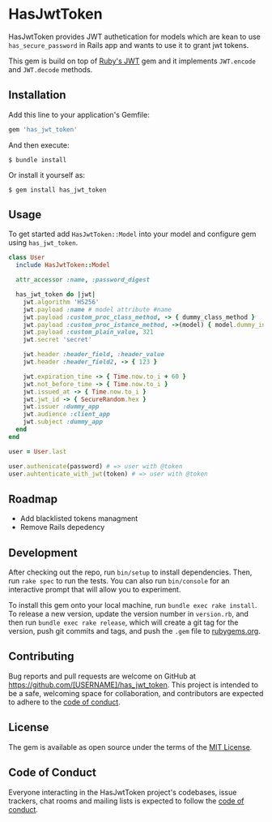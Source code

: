 # HasJwtToken

HasJwtToken provides JWT authetication for models which are kean to use `has_secure_password` in Rails app and wants to use it to grant jwt tokens.

This gem is build on top of [Ruby's JWT](https://github.com/jwt/ruby-jwt) gem and it implements `JWT.encode` and `JWT.decode` methods.

## Installation

Add this line to your application's Gemfile:

```ruby
gem 'has_jwt_token'
```

And then execute:

    $ bundle install

Or install it yourself as:

    $ gem install has_jwt_token

## Usage
To get started add `HasJwtToken::Model` into your model and configure gem using `has_jwt_token`.

```ruby
class User
  include HasJwtToken::Model

  attr_accessor :name, :password_digest

  has_jwt_token do |jwt|
    jwt.algorithm 'HS256'
    jwt.payload :name # model attribute #name
    jwt.payload :custom_proc_class_method, -> { dummy_class_method }
    jwt.payload :custom_proc_istance_method, ->(model) { model.dummy_instance_method }
    jwt.payload :custom_plain_value, 321
    jwt.secret 'secret'

    jwt.header :header_field, :header_value
    jwt.header :header_field2, -> { 123 }

    jwt.expiration_time -> { Time.now.to_i + 60 }
    jwt.not_before_time -> { Time.now.to_i }
    jwt.issued_at -> { Time.now.to_i }
    jwt.jwt_id -> { SecureRandom.hex }
    jwt.issuer :dummy_app
    jwt.audience :client_app
    jwt.subject :dummy_app
  end
end

user = User.last

user.authenicate(password) # => user with @token
user.auhtenticate_with_jwt(token) # => user with @token
```

## Roadmap
* Add blacklisted tokens managment
* Remove Rails depedency

## Development

After checking out the repo, run `bin/setup` to install dependencies. Then, run `rake spec` to run the tests. You can also run `bin/console` for an interactive prompt that will allow you to experiment.

To install this gem onto your local machine, run `bundle exec rake install`. To release a new version, update the version number in `version.rb`, and then run `bundle exec rake release`, which will create a git tag for the version, push git commits and tags, and push the `.gem` file to [rubygems.org](https://rubygems.org).

## Contributing

Bug reports and pull requests are welcome on GitHub at https://github.com/[USERNAME]/has_jwt_token. This project is intended to be a safe, welcoming space for collaboration, and contributors are expected to adhere to the [code of conduct](https://github.com/[USERNAME]/has_jwt_token/blob/master/CODE_OF_CONDUCT.md).


## License

The gem is available as open source under the terms of the [MIT License](https://opensource.org/licenses/MIT).

## Code of Conduct

Everyone interacting in the HasJwtToken project's codebases, issue trackers, chat rooms and mailing lists is expected to follow the [code of conduct](https://github.com/[USERNAME]/has_jwt_token/blob/master/CODE_OF_CONDUCT.md).
